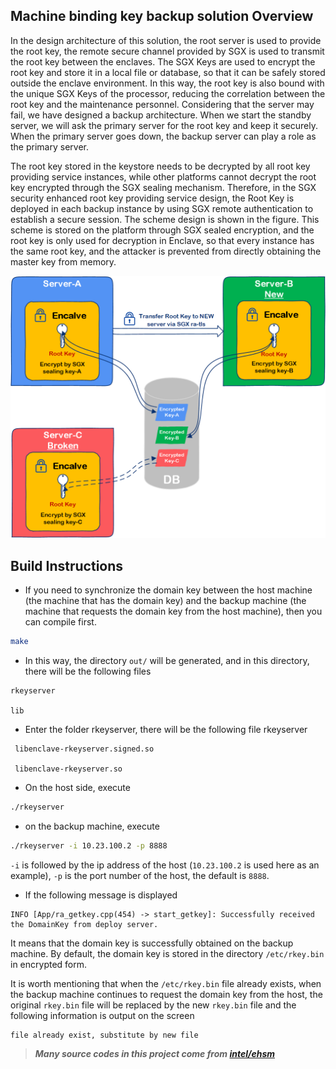 ## Machine binding key backup solution Overview

In the design architecture of this solution, the root server is used to provide the root key, the remote secure channel provided by SGX is used to transmit the root key between the enclaves. The SGX Keys are used to encrypt the root key and store it in a local file or database, so that it can be safely stored outside the enclave environment. In this way, the root key is also bound with the unique SGX Keys of the processor, reducing the correlation between the root key and the maintenance personnel. Considering that the server may fail, we have designed a backup architecture. When we start the standby server, we will ask the primary server for the root key and keep it securely. When the primary server goes down, the backup server can play a role as the primary server.

The root key stored in the keystore needs to be decrypted by all root key providing service instances, while other platforms cannot decrypt the root key encrypted through the SGX sealing mechanism. Therefore, in the SGX security enhanced root key providing service design, the Root Key is deployed in each backup instance by using SGX remote authentication to establish a secure session. The scheme design is shown in the figure. This scheme is stored on the platform through SGX sealed encryption, and the root key is only used for decryption in Enclave, so that every instance has the same root key, and the attacker is prevented from directly obtaining the master key from memory.

<img src="./docs/arch-of-back-sgxkms.png" alt="arch-of-back-sgxkms" style="zoom:50%;" />

## Build Instructions

- If you need to synchronize the domain key between the host machine (the machine that has the domain key) and the backup machine (the machine that requests the domain key from the host machine), then you can compile first.

``` bash
make
```

- In this way, the directory `out/` will be generated, and in this directory, there will be the following files

``` 
rkeyserver 

lib
```

- Enter the folder rkeyserver, there will be the following file rkeyserver

```
 libenclave-rkeyserver.signed.so 

 libenclave-rkeyserver.so
```

- On the host side, execute

``` bash
./rkeyserver
```

- on the backup machine, execute

``` bash
./rkeyserver -i 10.23.100.2 -p 8888
```

`-i` is followed by the ip address of the host (`10.23.100.2` is used here as an example), `-p` is the port number of the host, the default is `8888`.

- If the following message is displayed

```
INFO [App/ra_getkey.cpp(454) -> start_getkey]: Successfully received the DomainKey from deploy server.
```

It means that the domain key is successfully obtained on the backup machine. By default, the domain key is stored in the directory `/etc/rkey.bin` in encrypted form.

It is worth mentioning that when the `/etc/rkey.bin` file already exists, when the backup machine continues to request the domain key from the host, the original `rkey.bin` file will be replaced by the new `rkey.bin` file and the following information is output on the screen

```
file already exist, substitute by new file
```

> ***Many source codes in this project come from [intel/ehsm](https://github.com/intel/ehsm/tree/t-multi-dkeyserver-reference)***
